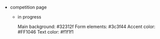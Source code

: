 - competition page
  - in progress




    Main background: #32312f
    Form elements: #3c3f44
    Accent color: #FF1046
    Text color: #f1f1f1
